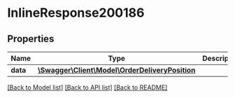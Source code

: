 # InlineResponse200186

## Properties
Name | Type | Description | Notes
------------ | ------------- | ------------- | -------------
**data** | [**\Swagger\Client\Model\OrderDeliveryPosition**](OrderDeliveryPosition.md) |  | [optional] 

[[Back to Model list]](../../README.md#documentation-for-models) [[Back to API list]](../../README.md#documentation-for-api-endpoints) [[Back to README]](../../README.md)

